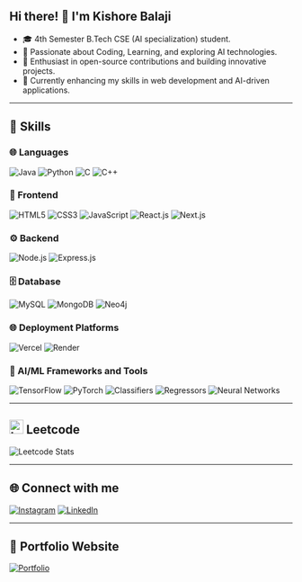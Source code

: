 ## Hi there! 👋 I'm Kishore Balaji

- 🎓 4th Semester B.Tech CSE (AI specialization) student.
- 👀 Passionate about Coding, Learning, and exploring AI technologies.
- 🌟 Enthusiast in open-source contributions and building innovative projects.
- 🌱 Currently enhancing my skills in web development and AI-driven applications.

--- 
## 🚀 Skills

### 🌐 Languages
<p align="left">
  <img src="https://img.shields.io/badge/Java-FF6F00?style=for-the-badge&logo=java&logoColor=white" alt="Java" />
  <img src="https://img.shields.io/badge/Python-3776AB?style=for-the-badge&logo=python&logoColor=white" alt="Python" />
  <img src="https://img.shields.io/badge/C-00599C?style=for-the-badge&logo=c&logoColor=white" alt="C" />
  <img src="https://img.shields.io/badge/C++-F34B7D?style=for-the-badge&logo=cplusplus&logoColor=white" alt="C++" />
</p>

### 🎨 Frontend
<p align="left">
  <img src="https://img.shields.io/badge/HTML5-E34F26?style=for-the-badge&logo=html5&logoColor=white" alt="HTML5" />
  <img src="https://img.shields.io/badge/CSS3-1572B6?style=for-the-badge&logo=css3&logoColor=white" alt="CSS3" />
  <img src="https://img.shields.io/badge/JavaScript-F7DF1E?style=for-the-badge&logo=javascript&logoColor=black" alt="JavaScript" />
  <img src="https://img.shields.io/badge/React.js-61DAFB?style=for-the-badge&logo=react&logoColor=black" alt="React.js" />
  <img src="https://img.shields.io/badge/Next.js-000000?style=for-the-badge&logo=nextdotjs&logoColor=white" alt="Next.js" />
</p>

### ⚙️ Backend
<p align="left">
  <img src="https://img.shields.io/badge/Node.js-339933?style=for-the-badge&logo=nodedotjs&logoColor=white" alt="Node.js" />
  <img src="https://img.shields.io/badge/Express.js-000000?style=for-the-badge&logo=express&logoColor=white" alt="Express.js" />
</p>

### 🗄️ Database
<p align="left">
  <img src="https://img.shields.io/badge/MySQL-4479A1?style=for-the-badge&logo=mysql&logoColor=white" alt="MySQL" />
  <img src="https://img.shields.io/badge/MongoDB-47A248?style=for-the-badge&logo=mongodb&logoColor=white" alt="MongoDB" />
  <img src="https://img.shields.io/badge/Neo4j-008CC1?style=for-the-badge&logo=neo4j&logoColor=white" alt="Neo4j" />
</p>

### 🌐 Deployment Platforms
<p align="left">
  <img src="https://img.shields.io/badge/Vercel-000000?style=for-the-badge&logo=vercel&logoColor=white" alt="Vercel" />
  <img src="https://img.shields.io/badge/Render-0468D7?style=for-the-badge&logo=render&logoColor=white" alt="Render" />
</p>

### 🧠 AI/ML Frameworks and Tools
<p align="left">
  <img src="https://img.shields.io/badge/TensorFlow-FF6F00?style=for-the-badge&logo=tensorflow&logoColor=white" alt="TensorFlow" />
  <img src="https://img.shields.io/badge/PyTorch-EE4C2C?style=for-the-badge&logo=pytorch&logoColor=white" alt="PyTorch" />
  <img src="https://img.shields.io/badge/Classifiers-3776AB?style=for-the-badge&logo=python&logoColor=white" alt="Classifiers" />
  <img src="https://img.shields.io/badge/Regressors-2F72A9?style=for-the-badge&logo=python&logoColor=white" alt="Regressors" />
  <img src="https://img.shields.io/badge/Neural%20Networks-0080FF?style=for-the-badge&logo=python&logoColor=white" alt="Neural Networks" />
</p>

---

## <img src="https://img.icons8.com/external-tal-revivo-color-tal-revivo/40/000000/external-level-up-your-coding-skills-and-quickly-land-a-job-logo-color-tal-revivo.png" alt="LeetCode Icon" width="25"/> Leetcode
![Leetcode Stats](https://leetcard.jacoblin.cool/US8yszMLEV?ext=heatmap)


---

## 🌐 Connect with me
<p align="left">
  <a href="https://www.instagram.com/kishore_balaji_03" target="_blank"><img src="https://img.shields.io/badge/Instagram-E4405F?style=for-the-badge&logo=instagram&logoColor=white" alt="Instagram" /></a>
  <a href="https://www.linkedin.com/in/kishore-balaji-081168292" target="_blank"><img src="https://img.shields.io/badge/LinkedIn-0077B5?style=for-the-badge&logo=linkedin&logoColor=white" alt="LinkedIn" /></a>
</p>

---

## 🔗 Portfolio Website
<p align="left">
  <a href="https://kishore-balaji.vercel.app" target="_blank"><img src="https://img.shields.io/badge/Portfolio-FF6F00?style=for-the-badge&logo=web&logoColor=white" alt="Portfolio" /></a>
</p>
